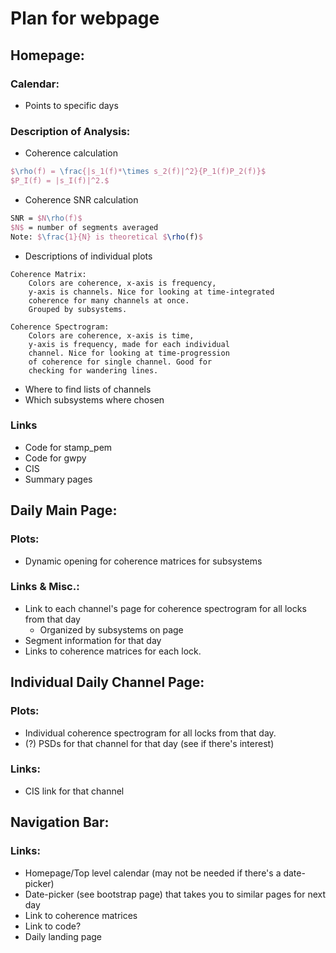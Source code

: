 # Plan for webpage

## Homepage:

### Calendar:
* Points to specific days

### Description of Analysis:
* Coherence calculation

```latex
$\rho(f) = \frac{|s_1(f)*\times s_2(f)|^2}{P_1(f)P_2(f)}$
$P_I(f) = |s_I(f)|^2.$
```

* Coherence SNR calculation

```latex
SNR = $N\rho(f)$
$N$ = number of segments averaged
Note: $\frac{1}{N} is theoretical $\rho(f)$
```
* Descriptions of individual plots

```
Coherence Matrix: 
    Colors are coherence, x-axis is frequency, 
    y-axis is channels. Nice for looking at time-integrated
    coherence for many channels at once. 
    Grouped by subsystems.

Coherence Spectrogram:
    Colors are coherence, x-axis is time, 
    y-axis is frequency, made for each individual 
    channel. Nice for looking at time-progression 
    of coherence for single channel. Good for 
    checking for wandering lines.
```
* Where to find lists of channels
* Which subsystems where chosen

### Links
* Code for stamp_pem
* Code for gwpy
* CIS
* Summary pages

## Daily Main Page:

### Plots:
* Dynamic opening for coherence matrices for subsystems

### Links & Misc.:
* Link to each channel's page for coherence spectrogram for all locks from that day
    * Organized by subsystems on page
* Segment information for that day
* Links to coherence matrices for each lock.

## Individual Daily Channel Page:
### Plots:
* Individual coherence spectrogram for all locks from that day.
* (?) PSDs for that channel for that day (see if there's interest)

### Links:
* CIS link for that channel

## Navigation Bar:

### Links:
* Homepage/Top level calendar (may not be needed if there's a date-picker)
* Date-picker (see bootstrap page) that takes you to similar pages for next day
* Link to coherence matrices
* Link to code?
* Daily landing page
